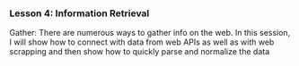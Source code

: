 ### Lesson 4: Information Retrieval

Gather: There are numerous ways to gather info on the web. In this session, I will show how to connect with data from web APIs as well as with web scrapping and then show how to quickly parse and normalize the data
